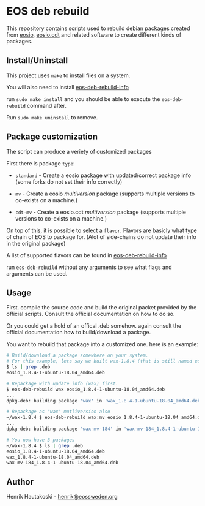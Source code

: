 # EOS deb rebuild

This repository contains scripts used to rebuild debian packages created from [eosio](https://github.com/eosio/eos), [eosio.cdt](https://github.com/eosio/eosio.cdt) and related software to create different kinds of packages.

## Install/Uninstall

This project uses `make` to install files on a system.

You will also need to install [eos-deb-rebuild-info](https://github.com/eosswedenorg/eos-deb-rebuild-info)

run `sudo make install` and you should be able to execute the `eos-deb-rebuild` command after.

Run `sudo make uninstall` to remove.

## Package customization

The script can produce a veriety of customized packages

First there is package `type`:

* `standard` - Create a eosio package with updated/correct package info (some forks do not set their info correctly)

* `mv` - Create a eosio *multiversion* package (supports multiple versions to co-exists on a machine.)

* `cdt-mv` - Create a eosio.cdt *multiversion* package (supports multiple versions to co-exists on a machine.)

On top of this, it is possible to select a `flavor`. Flavors are basicly what type of chain of EOS to package for. (Alot of side-chains do not update their info in the original package)

A list of supported flavors can be found in [eos-deb-rebuild-info](https://github.com/eosswedenorg/eos-deb-rebuild-info)

run `eos-deb-rebuild` without any arguments to see what flags and arguments can be used.

## Usage

First. compile the source code and build the original packet provided by the official scripts. Consult the official documentation on how to do so.

Or you could get a hold of an offical .deb somehow. again consult the official documentation how to build/download a package.

You want to rebuild that package into a customized one. here is an example:

```sh
# Build/download a package somewhere on your system.
# For this example, lets say we built wax-1.8.4 (that is still named eosio)
$ ls | grep .deb
eosio_1.8.4-1-ubuntu-18.04_amd64.deb

# Repackage with update info (wax) first.
$ eos-deb-rebuild wax eosio_1.8.4-1-ubuntu-18.04_amd64.deb
...
dpkg-deb: building package 'wax' in 'wax_1.8.4-1-ubuntu-18.04_amd64.deb'

# Repackage as "wax" mutliversion also
~/wax-1.8.4 $ eos-deb-rebuild wax:mv eosio_1.8.4-1-ubuntu-18.04_amd64.deb
...
dpkg-deb: building package 'wax-mv-184' in 'wax-mv-184_1.8.4-1-ubuntu-18.04_amd64.deb'

# You now have 3 packages
~/wax-1.8.4 $ ls | grep .deb
eosio_1.8.4-1-ubuntu-18.04_amd64.deb
wax_1.8.4-1-ubuntu-18.04_amd64.deb
wax-mv-184_1.8.4-1-ubuntu-18.04_amd64.deb
```
## Author

Henrik Hautakoski - [henrik@eossweden.org](mailto:henrik@eossweden.org)
